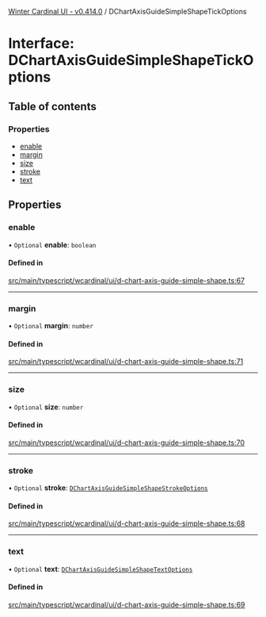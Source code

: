 [Winter Cardinal UI - v0.414.0](../index.md) / DChartAxisGuideSimpleShapeTickOptions

# Interface: DChartAxisGuideSimpleShapeTickOptions

## Table of contents

### Properties

- [enable](DChartAxisGuideSimpleShapeTickOptions.md#enable)
- [margin](DChartAxisGuideSimpleShapeTickOptions.md#margin)
- [size](DChartAxisGuideSimpleShapeTickOptions.md#size)
- [stroke](DChartAxisGuideSimpleShapeTickOptions.md#stroke)
- [text](DChartAxisGuideSimpleShapeTickOptions.md#text)

## Properties

### enable

• `Optional` **enable**: `boolean`

#### Defined in

[src/main/typescript/wcardinal/ui/d-chart-axis-guide-simple-shape.ts:67](https://github.com/winter-cardinal/winter-cardinal-ui/blob/v0.414.0/src/main/typescript/wcardinal/ui/d-chart-axis-guide-simple-shape.ts#L67)

___

### margin

• `Optional` **margin**: `number`

#### Defined in

[src/main/typescript/wcardinal/ui/d-chart-axis-guide-simple-shape.ts:71](https://github.com/winter-cardinal/winter-cardinal-ui/blob/v0.414.0/src/main/typescript/wcardinal/ui/d-chart-axis-guide-simple-shape.ts#L71)

___

### size

• `Optional` **size**: `number`

#### Defined in

[src/main/typescript/wcardinal/ui/d-chart-axis-guide-simple-shape.ts:70](https://github.com/winter-cardinal/winter-cardinal-ui/blob/v0.414.0/src/main/typescript/wcardinal/ui/d-chart-axis-guide-simple-shape.ts#L70)

___

### stroke

• `Optional` **stroke**: [`DChartAxisGuideSimpleShapeStrokeOptions`](DChartAxisGuideSimpleShapeStrokeOptions.md)

#### Defined in

[src/main/typescript/wcardinal/ui/d-chart-axis-guide-simple-shape.ts:68](https://github.com/winter-cardinal/winter-cardinal-ui/blob/v0.414.0/src/main/typescript/wcardinal/ui/d-chart-axis-guide-simple-shape.ts#L68)

___

### text

• `Optional` **text**: [`DChartAxisGuideSimpleShapeTextOptions`](DChartAxisGuideSimpleShapeTextOptions.md)

#### Defined in

[src/main/typescript/wcardinal/ui/d-chart-axis-guide-simple-shape.ts:69](https://github.com/winter-cardinal/winter-cardinal-ui/blob/v0.414.0/src/main/typescript/wcardinal/ui/d-chart-axis-guide-simple-shape.ts#L69)
